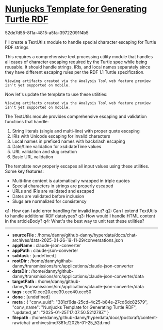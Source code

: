 # [Nunjucks Template for Generating Turtle RDF](https://claude.ai/chat/381cf6da-25cd-4c25-b84e-27cd6dc82579)

52de7d55-8f1a-4815-a5fa-39722091f4b5

 I'll create a TextUtils module to handle special character escaping for Turtle RDF strings.

<antThinking>This requires a comprehensive text processing utility module that handles all cases of character escaping required by the Turtle spec while being reusable. It should handle strings, IRIs, and local names separately since they have different escaping rules per the RDF 1.1 Turtle specification.</antThinking>
```
Viewing artifacts created via the Analysis Tool web feature preview isn’t yet supported on mobile.
```



Now let's update the template to use these utilities:
```
Viewing artifacts created via the Analysis Tool web feature preview isn’t yet supported on mobile.
```



The TextUtils module provides comprehensive escaping and validation functions that handle:

1. String literals (single and multi-line) with proper quote escaping
2. IRIs with Unicode escaping for invalid characters 
3. Local names in prefixed names with backslash escaping
4. Date/time validation for xsd:dateTime values
5. URL validation and slug creation
6. Basic URL validation

The template now properly escapes all input values using these utilities. Some key features:

- Multi-line content is automatically wrapped in triple quotes
- Special characters in strings are properly escaped
- URLs and IRIs are validated and escaped
- Dates are validated before inclusion
- Slugs are normalized for consistency

q1: How can I add error handling for invalid input?
q2: Can I extend TextUtils to handle additional RDF datatypes?
q3: How would I handle HTML content in the articleBody?
q4: What's the best way to unit test these utilities?

---

* **sourceFile** : /home/danny/github-danny/hyperdata/docs/chat-archives/data-2025-01-26-19-11-29/conversations.json
* **appName** : claude-json-converter
* **appPath** : claude-json-converter
* **subtask** : [undefined]
* **rootDir** : /home/danny/github-danny/transmissions/src/applications/claude-json-converter
* **dataDir** : /home/danny/github-danny/transmissions/src/applications/claude-json-converter/data
* **targetPath** : /home/danny/github-danny/transmissions/src/applications/claude-json-converter/data
* **tags** : ccc10.ccc20.ccc30.ccc40.ccc50
* **done** : [undefined]
* **meta** : {
  "conv_uuid": "381cf6da-25cd-4c25-b84e-27cd6dc82579",
  "conv_name": "Nunjucks Template for Generating Turtle RDF",
  "updated_at": "2025-01-25T17:07:50.521278Z"
}
* **filepath** : /home/danny/github-danny/hyperdata/docs/postcraft/content-raw/chat-archives/md/381c/2025-01-25_52d.md